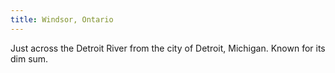 ```yaml
---
title: Windsor, Ontario
---
```

Just across the Detroit River from the city of Detroit, Michigan.
Known for its dim sum. 

